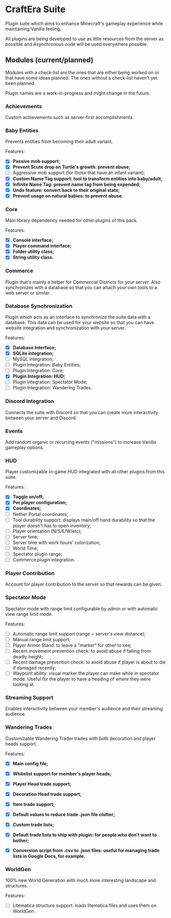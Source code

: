 
# CraftEra Suite  
Plugin suite which aims to enhance Minecraft's gameplay experience while maintaining Vanilla feeling.   
  
All plugins are being developed to use as little resources from the server as possible and Asynchronous code will be used everywhere possible.  
  
## Modules (current/planned)  
Modules with a check-list are the ones that are either being worked on or that have some ideas planned. The ones without a check-list haven't yet been planned.  
  
Plugin names are a work-in-progress and might change in the future.  
  
### Achievements 
Custom achievements such as server-first accomplishments.  
  
### Baby Entities 
Prevents entities from becoming their adult variant.  
  
Features:  
 - [x] **Passive mob support;**  
 - [x] **Prevent Scute drop on Turtle's growth: prevent abuse;**
 - [ ] Aggressive mob support (for those that have an infant variant);
 - [x] **Custom Name Tag support: tool to transform entities into baby/adult;**  
 - [x] **Infinite Name Tag: prevent name tag from being expended;**  
 - [x] **Undo feature: convert back to their original state;**  
 - [x] **Prevent usage on natural babies: to prevent abuse.**  
  
### Core 
Main library dependency needed for other plugins of this pack.  
  
Features:  
 - [x] **Console interface;**  
 - [x] **Player command interface;**  
 - [x] **Folder utility class;**  
 - [x] **String utility class.**  
  
### Commerce
Plugin that's mainly a helper for Commercial Districts for your server. Also synchronizes with a database so that you can attach your own tools to a web server or similar.
  
### Database Synchronization  
Plugin which acts as an interface to synchronize the suite data with a database. This data can be used for your website so that you can have website integration and synchronization with your server.  
  
Features:  
 - [x] **Database Interface;**  
 - [x] **SQLite integration;**
 - [ ] MySQL integration;
 - [ ] Plugin Integration: Baby Entities;
 - [ ] Plugin Integration: Core;
 - [x] **Plugin Integration: HUD;**
 - [ ] Plugin Integration: Spectator Mode;
 - [ ] Plugin Integration: Wandering Trades.
 
### Discord Integration  
Connects the suite with Discord so that you can create more interactivity between your server and Discord.  
  
### Events  
Add random organic or recurring events ("missions") to increase Vanilla gameplay options.  
  
### HUD  
Player customizable in-game HUD integrated with all other plugins from this suite.  
  
Features:  
 - [x] **Toggle on/off;**
 - [x] **Per player configuration;**
 - [x] **Coordinates;**  
 - [ ] Nether Portal coordinates;  
 - [ ] Tool durability support: displays main/off hand durability so that the player doesn't has to open inventory;  
 - [ ] Player orientation (N/S/E/W/etc);  
 - [ ] Server time;  
 - [ ] Server time with work hours' colorization;  
 - [ ] World Time;  
 - [ ] Spectator plugin range;  
 - [ ] Commerce plugin integration.  
  
### Player Contribution  
Account for player contribution to the server so that rewards can be given.  
  
### Spectator Mode  
Spectator mode with range limit configurable by admin or with automatic view range limit mode.  
  
Features:  
 - [ ] Automatic range limit support (range = server's view distance);  
 - [ ] Manual range limit support;  
 - [ ] Player Armor Stand: to leave a "marker" for other to see;  
 - [ ] Recent movement prevention check: to avoid abuse if falling from deadly height;  
 - [ ] Recent damage prevention check: to avoid abuse if player is about to die if damaged recently;  
 - [ ] Waypoint ability: visual marker the player can make while in spectator mode. Useful for the player to have a heading of where they were looking at.  
  
### Streaming Support  
Enables interactivity between your member's audience and their streaming audience.  
  
### Wandering Trades  
Customizable Wandering Trader trades with both decoration and player heads support.  
  
Features:  
 - [x] **Main config file;**  
 - [x] **Whitelist support for member's player heads;**  
 - [x] **Player Head trade support;**  
 - [x] **Decoration Head trade support;**  
 - [x] **Item trade support;**  
 - [x] **Default values to reduce trade .json file clutter;**  
 - [x] **Custom trade lists;**  
 - [x] **Default trade lists to ship with plugin: for people who don't want to bother;**
 - [x] **Conversion script from .csv to .json files: useful for managing trade lists in Google Docs, for example.** 
  
  
### WorldGen  
100% new World Generation with much more interesting landscape and structures.  
  
Features:  
 - [ ] Litematica structure support: loads litematica files and uses them on WorldGen.